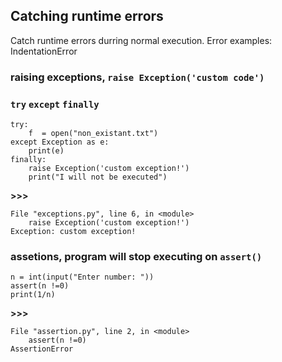 ## Catching runtime errors 
Catch runtime errors durring normal execution.
Error examples: IndentationError
### raising exceptions, `raise Exception('custom code')`

### `try` `except` `finally`
```
try:
    f  = open("non_existant.txt")
except Exception as e:
    print(e)
finally:
    raise Exception('custom exception!')
    print("I will not be executed")
```
__>>>__
```
File "exceptions.py", line 6, in <module>
    raise Exception('custom exception!')
Exception: custom exception!
```
### assetions, program will stop executing on `assert()`
```
n = int(input("Enter number: "))
assert(n !=0)
print(1/n)
```
__>>>__
```
File "assertion.py", line 2, in <module>
    assert(n !=0)
AssertionError
```
